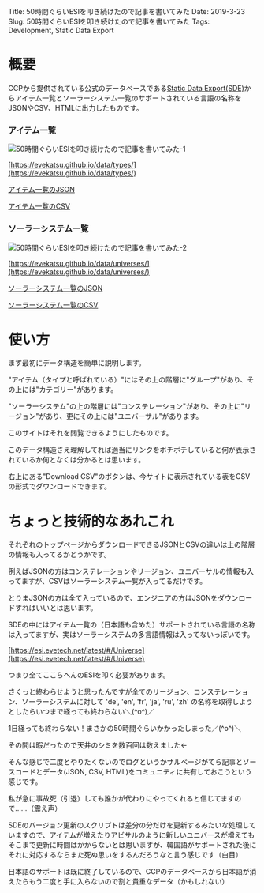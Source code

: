 Title: 50時間ぐらいESIを叩き続けたので記事を書いてみた
Date: 2019-3-23
Slug: 50時間ぐらいESIを叩き続けたので記事を書いてみた
Tags: Development, Static Data Export

# 概要
CCPから提供されている公式のデータベースである[Static Data Export(SDE)](https://developers.eveonline.com/resource/resources)からアイテム一覧とソーラーシステム一覧のサポートされている言語の名称をJSONやCSV、HTMLに出力したものです。

### アイテム一覧
![50時間ぐらいESIを叩き続けたので記事を書いてみた-1]({static}/images/50時間ぐらいESIを叩き続けたので記事を書いてみた/50時間ぐらいESIを叩き続けたので記事を書いてみた-1.jpg)

[https://evekatsu.github.io/data/types/](https://evekatsu.github.io/data/types/)

[アイテム一覧のJSON](https://evekatsu.github.io/data/types.json)

[アイテム一覧のCSV](https://evekatsu.github.io/data/types.csv)

### ソーラーシステム一覧
![50時間ぐらいESIを叩き続けたので記事を書いてみた-2]({static}/images/50時間ぐらいESIを叩き続けたので記事を書いてみた/50時間ぐらいESIを叩き続けたので記事を書いてみた-2.jpg)

[https://evekatsu.github.io/data/universes/](https://evekatsu.github.io/data/universes/)

[ソーラーシステム一覧のJSON](https://evekatsu.github.io/data/universes.json)

[ソーラーシステム一覧のCSV](https://evekatsu.github.io/data/universes.csv)

# 使い方

まず最初にデータ構造を簡単に説明します。

"アイテム（タイプと呼ばれている）"にはその上の階層に"グループ"があり、その上には"カテゴリー"があります。

"ソーラーシステム"の上の階層には"コンステレーション"があり、その上に"リージョン"があり、更にその上には"ユニバーサル"があります。

このサイトはそれを閲覧できるようにしたものです。

このデータ構造さえ理解してれば適当にリンクをポチポチしていると何が表示されているか何となくは分かるとは思います。

右上にある"Download CSV"のボタンは、今サイトに表示されている表をCSVの形式でダウンロードできます。

# ちょっと技術的なあれこれ
それぞれのトップページからダウンロードできるJSONとCSVの違いは上の階層の情報も入ってるかどうかです。

例えばJSONの方はコンステレーションやリージョン、ユニバーサルの情報も入ってますが、CSVはソーラーシステム一覧が入ってるだけです。

とりまJSONの方は全て入っているので、エンジニアの方はJSONをダウンロードすればいいとは思います。

SDEの中にはアイテム一覧の（日本語も含めた）サポートされている言語の名称は入ってますが、実はソーラーシステムの多言語情報は入ってないっぽいです。

[https://esi.evetech.net/latest/#/Universe](https://esi.evetech.net/latest/#/Universe)

つまり全てここらへんのESIを叩く必要があります。

さくっと終わらせようと思ったんですが全てのリージョン、コンステレーション、ソーラーシステムに対して 'de', 'en', 'fr', 'ja', 'ru', 'zh' の名称を取得しようとしたらいつまで経っても終わらない＼(^o^)／

1日経っても終わらない！まさかの50時間ぐらいかかったしまった／(^o^)＼

その間は暇だったので天井のシミを数百回は数えました←

そんな感じで二度とやりたくないのでログというかサルベージがてら記事とソースコードとデータ(JSON, CSV, HTML)をコミュニティに共有しておこうという感じです。

私が急に事故死（引退）しても誰かが代わりにやってくれると信じてますので……（震え声）

SDEのバージョン更新のスクリプトは差分の分だけを更新するみたいな処理していますので、アイテムが増えたりアビサルのように新しいユニバースが増えてもそこまで更新に時間はかからないとは思いますが、韓国語がサポートされた後にそれに対応するならまた死ぬ思いをするんだろうなと言う感じです（白目）

日本語のサポートは既に終了しているので、CCPのデータベースから日本語が消えたらもう二度と手に入らないので割と貴重なデータ（かもしれない）
